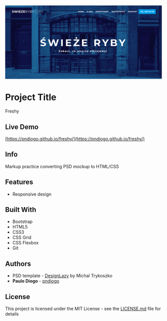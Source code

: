 ![FreshyScreenshot](img/freshy-header.png)

# Project Title

Freshy

## Live Demo

[https://pndiogo.github.io/freshy/](https://pndiogo.github.io/freshy/)

## Info

Markup practice converting PSD mockup to HTML/CSS

## Features

- Responsive design

## Built With

- Bootstrap
- HTML5
- CSS3
- CSS Grid
- CSS Flexbox
- Git

## Authors

- PSD template - [DesignLazy](https://www.designlazy.com/freshy-website-template/) by Michal Trykoszko
- **Paulo Diogo** - [pndiogo](https://github.com/pndiogo)

## License

This project is licensed under the MIT License - see the [LICENSE.md](LICENSE.md) file for details
